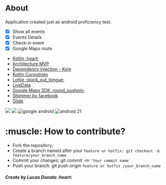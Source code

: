 ### **<h2>About</h2>**

Application created just as android proficiency test.

- [x] Show all events
- [x] Events Details
- [x] Check-in event
- [x] Google Maps route

<ul>
  <li><a href="https://developer.android.com/kotlin?hl=pt" rel="nofollow"> Kotlin :heart: </a></li>
  <li><a href="https://en.wikipedia.org/wiki/Model%E2%80%93view%E2%80%93presenter" rel="nofollow">Architecture MVP</a></li>
  <li><a href="https://insert-koin.io/" rel="nofollow">Dependency injection - Koin</a></li>
<li><a href="https://developer.android.com/kotlin/coroutines?gclid=CjwKCAjwgviIBhBkEiwA10D2jzPWvJShY_Pk__NZI33OAPPtNDr9SCn3XdkRj5SGTVYe-bCv9P8NHhoCR7oQAvD_BwE&gclsrc=aw.ds" rel="nofollow"> Kotlin Coroutines</a></li>
  <li><a href="https://lottiefiles.com/" rel="nofollow">Lottie :stuck_out_tongue:</a></li>
  <li><a href="https://developer.android.com/topic/libraries/architecture/livedata" rel="nofollow">LiveData</a></li>
  <li><a href="https://developers.google.com/maps/documentation/android-sdk/overview" rel="nofollow">Google Maps SDK :round_pushpin:</a></li>
  <li><a href="https://facebook.github.io/shimmer-android/" rel="nofollow">Shimmer by facebook</a></li>
   <li><a href="https://github.com/bumptech/glide" rel="nofollow">Glide</a></li>
</ul>

<img src="https://img.shields.io/badge/Kotlin-Android-green"></img>
<img src="https://img.shields.io/badge/Google-Maps-blue"></img>
![google android](https://user-images.githubusercontent.com/47648982/130287502-abd52c06-6dc6-444c-adce-a3fbdb2fe7cc.png)
![android 21](https://user-images.githubusercontent.com/47648982/130287501-218bc85c-d939-474b-a01b-c350211ff019.png)


<h1>:muscle: How to contribute?</h1>

<ul>
<li>Fork the repository;</li>
<li>Create a branch named after your <code>feature or hotfix: git checkout -b feature/your_branch_name</code></li>
 <li>Commit your changes: git commit -m <code>'Your commit name'</code></li>
 <li>Push your branch: git push origin <code>feature or hotfix /your_branch_name</code></li>
</ul>

<h5>Create by Lucas Donato :heart:</h5>
